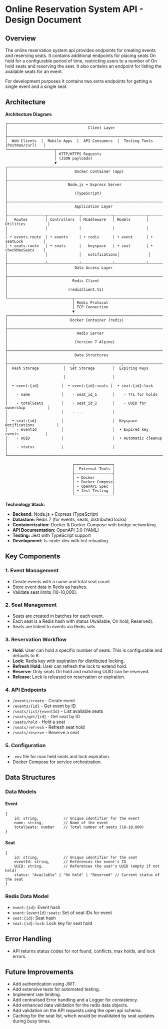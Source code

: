 # Online Reservation System API - Design Document

## Overview
The online reservation system api provides endpoints for creating events and reserving seats. It contains additional endpoints for placing seats On hold for a configurable period of time, restricting users to a number of On hold seats and reserving the seat. It also contains an endpoint for listing the available seats for an event.

For development purposes it contains two extra endpoints for getting a single event and a single seat.

## Architecture

**Architecture Diagram:**

```
┌─────────────────────────────────────────────────────────────────────────────────────┐
│                                    Client Layer                                    │
├────────────────────────────────────────────────────────────────────────────────────┤
│  Web Clients  │  Mobile Apps  │  API Consumers  │  Testing Tools (Postman/curl)   │
└─────────────────────┬───────────────────────────────────────────────────────────────┘
                      │ HTTP/HTTPS Requests
                      │ (JSON payloads)
                      ▼
┌─────────────────────────────────────────────────────────────────────────────────────┐
│                              Docker Container (app)                                │
├─────────────────────────────────────────────────────────────────────────────────────┤
│                           Node.js + Express Server                                 │
│                              (TypeScript)                                          │
├─────────────────────────────────────────────────────────────────────────────────────┤
│                              Application Layer                                     │
├─────────────────┬──────────────┬──────────────┬──────────────┬────────────────────┤
│   Routes        │ Controllers  │ Middleware   │ Models       │ Utilities          │
│                 │              │              │              │                    │
│ • events.route  │ • events     │ • redis      │ • event      │ • seatLock         │
│ • seats.route   │ • seats      │   keyspace   │ • seat       │ • checkMaxSeats    │
│                 │              │   notifications│             │                    │
├─────────────────┴──────────────┴──────────────┴──────────────┴────────────────────┤
│                              Data Access Layer                                     │
├─────────────────────────────────────────────────────────────────────────────────────┤
│                             Redis Client                                           │
│                           (redisClient.ts)                                         │
└─────────────────────────────┬───────────────────────────────────────────────────────┘
                              │ Redis Protocol
                              │ TCP Connection
                              ▼
┌─────────────────────────────────────────────────────────────────────────────────────┐
│                            Docker Container (redis)                                │
├─────────────────────────────────────────────────────────────────────────────────────┤
│                               Redis Server                                         │
│                              (Version 7 Alpine)                                   │
├─────────────────────────────────────────────────────────────────────────────────────┤
│                              Data Structures                                       │
├─────────────────────────────┬─────────────────────┬───────────────────────────────┤
│  Hash Storage           │  Set Storage        │  Expiring Keys                    │
│                         │                     │                                   │
│  • event:{id}          │  • event:{id}:seats │  • seat:{id}:lock                │
│    - name              │    - seat_id_1       │    - TTL for holds               │
│    - totalSeats        │    - seat_id_2       │    - UUID for ownership          │
│                        │    - ...             │                                   │
│  • seat:{id}           │                      │  Keyspace Notifications          │
│    - eventId           │                      │  • Expired key events            │
│    - UUID              │                      │  • Automatic cleanup             │
│    - status            │                      │                                   │
└─────────────────────────────────────────────────────────────────────────────────────┘

                              ┌─────────────────┐
                              │  External Tools │
                              ├─────────────────┤
                              │ • Docker        │
                              │ • Docker Compose│
                              │ • OpenAPI Spec  │
                              │ • Jest Testing  │
                              └─────────────────┘
```

**Technology Stack:**
- **Backend:** Node.js + Express (TypeScript)
- **Datastore:** Redis 7 (for events, seats, distributed locks)
- **Containerization:** Docker & Docker Compose with bridge networking
- **API Documentation:** OpenAPI 3.0 (YAML)
- **Testing:** Jest with TypeScript support
- **Development:** ts-node-dev with hot reloading

## Key Components
### 1. Event Management
- Create events with a name and total seat count.
- Store event data in Redis as hashes.
- Validate seat limits (10-10,000).

### 2. Seat Management
- Seats are created in batches for each event.
- Each seat is a Redis hash with status (Available, On hold, Reserved).
- Seats are linked to events via Redis sets.

### 3. Reservation Workflow
- **Hold:** User can hold a specific number of seats. This is configurable and defaults to 6.
- **Lock:** Redis key with expiration for distributed locking.
- **Refresh Hold:** User can refresh the lock to extend hold.
- **Reserve:** Only seats On hold and matching UUID can be reserved.
- **Release:** Lock is released on reservation or expiration.

### 4. API Endpoints
- `/events/create` - Create event
- `/events/{id}` - Get event by ID
- `/seats/list/{eventId}` - List available seats
- `/seats/get/{id}` - Get seat by ID
- `/seats/hold` - Hold a seat
- `/seats/refresh` - Refresh seat hold
- `/seats/reserve` - Reserve a seat

### 5. Configuration
- `.env` file for max held seats and lock expiration.
- Docker Compose for service orchestration.

## Data Structures
### Data Models

#### Event
```
{
	id: string,           // Unique identifier for the event
	name: string,         // Name of the event
	totalSeats: number    // Total number of seats (10-10,000)
}
```

#### Seat
```
{
	id: string,           // Unique identifier for the seat
	eventId: string,      // References the event's ID
	UUID: string,         // References the user's UUID (empty if not held)
	status: "Available" | "On hold" | "Reserved" // Current status of the seat
}
```

### Redis Data Model
- `event:{id}`: Event hash
- `event:{eventId}:seats`: Set of seat IDs for event
- `seat:{id}`: Seat hash
- `seat:{id}:lock`: Lock key for seat hold

## Error Handling
- API returns status codes for not found, conflicts, max holds, and lock errors.

## Future Improvements
- Add authentication using JWT.
- Add extensive tests for automated testing.
- Implement rate limiting.
- Add centralised Error handling and a Logger for consistency.
- Add enhanced data validation for the redis data objects.
- Add validation on the API requests using the open api schema.
- Caching for the seat list, which would be invalidated by seat updates during busy times.

